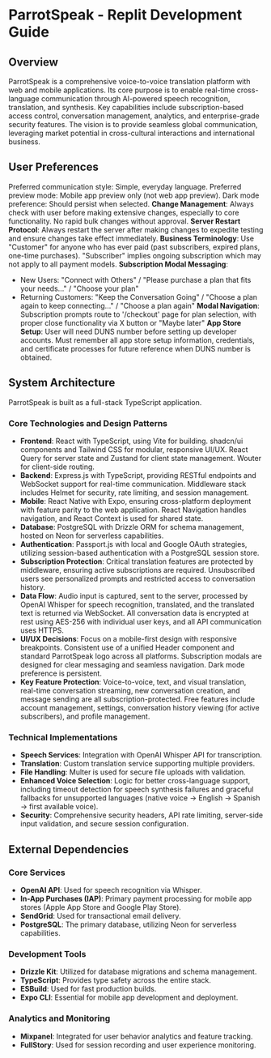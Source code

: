 # ParrotSpeak - Replit Development Guide

## Overview

ParrotSpeak is a comprehensive voice-to-voice translation platform with web and mobile applications. Its core purpose is to enable real-time cross-language communication through AI-powered speech recognition, translation, and synthesis. Key capabilities include subscription-based access control, conversation management, analytics, and enterprise-grade security features. The vision is to provide seamless global communication, leveraging market potential in cross-cultural interactions and international business.

## User Preferences

Preferred communication style: Simple, everyday language.
Preferred preview mode: Mobile app preview only (not web app preview).
Dark mode preference: Should persist when selected.
**Change Management**: Always check with user before making extensive changes, especially to core functionality. No rapid bulk changes without approval.
**Server Restart Protocol**: Always restart the server after making changes to expedite testing and ensure changes take effect immediately.
**Business Terminology**: Use "Customer" for anyone who has ever paid (past subscribers, expired plans, one-time purchases). "Subscriber" implies ongoing subscription which may not apply to all payment models.
**Subscription Modal Messaging**:
- New Users: "Connect with Others" / "Please purchase a plan that fits your needs..." / "Choose your plan"
- Returning Customers: "Keep the Conversation Going" / "Choose a plan again to keep connecting..." / "Choose a plan again"
**Modal Navigation**: Subscription prompts route to '/checkout' page for plan selection, with proper close functionality via X button or "Maybe later"
**App Store Setup**: User will need DUNS number before setting up developer accounts. Must remember all app store setup information, credentials, and certificate processes for future reference when DUNS number is obtained.

## System Architecture

ParrotSpeak is built as a full-stack TypeScript application.

### Core Technologies and Design Patterns
- **Frontend**: React with TypeScript, using Vite for building. shadcn/ui components and Tailwind CSS for modular, responsive UI/UX. React Query for server state and Zustand for client state management. Wouter for client-side routing.
- **Backend**: Express.js with TypeScript, providing RESTful endpoints and WebSocket support for real-time communication. Middleware stack includes Helmet for security, rate limiting, and session management.
- **Mobile**: React Native with Expo, ensuring cross-platform deployment with feature parity to the web application. React Navigation handles navigation, and React Context is used for shared state.
- **Database**: PostgreSQL with Drizzle ORM for schema management, hosted on Neon for serverless capabilities.
- **Authentication**: Passport.js with local and Google OAuth strategies, utilizing session-based authentication with a PostgreSQL session store.
- **Subscription Protection**: Critical translation features are protected by middleware, ensuring active subscriptions are required. Unsubscribed users see personalized prompts and restricted access to conversation history.
- **Data Flow**: Audio input is captured, sent to the server, processed by OpenAI Whisper for speech recognition, translated, and the translated text is returned via WebSocket. All conversation data is encrypted at rest using AES-256 with individual user keys, and all API communication uses HTTPS.
- **UI/UX Decisions**: Focus on a mobile-first design with responsive breakpoints. Consistent use of a unified Header component and standard ParrotSpeak logo across all platforms. Subscription modals are designed for clear messaging and seamless navigation. Dark mode preference is persistent.
- **Key Feature Protection**: Voice-to-voice, text, and visual translation, real-time conversation streaming, new conversation creation, and message sending are all subscription-protected. Free features include account management, settings, conversation history viewing (for active subscribers), and profile management.

### Technical Implementations
- **Speech Services**: Integration with OpenAI Whisper API for transcription.
- **Translation**: Custom translation service supporting multiple providers.
- **File Handling**: Multer is used for secure file uploads with validation.
- **Enhanced Voice Selection**: Logic for better cross-language support, including timeout detection for speech synthesis failures and graceful fallbacks for unsupported languages (native voice → English → Spanish → first available voice).
- **Security**: Comprehensive security headers, API rate limiting, server-side input validation, and secure session configuration.

## External Dependencies

### Core Services
- **OpenAI API**: Used for speech recognition via Whisper.
- **In-App Purchases (IAP)**: Primary payment processing for mobile app stores (Apple App Store and Google Play Store).
- **SendGrid**: Used for transactional email delivery.
- **PostgreSQL**: The primary database, utilizing Neon for serverless capabilities.

### Development Tools
- **Drizzle Kit**: Utilized for database migrations and schema management.
- **TypeScript**: Provides type safety across the entire stack.
- **ESBuild**: Used for fast production builds.
- **Expo CLI**: Essential for mobile app development and deployment.

### Analytics and Monitoring
- **Mixpanel**: Integrated for user behavior analytics and feature tracking.
- **FullStory**: Used for session recording and user experience monitoring.